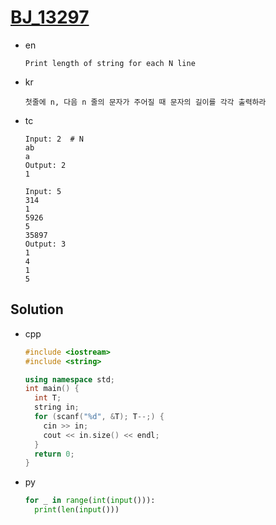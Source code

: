 # [BJ_13297](https://acmicpc.net/problem/13297)

* en

  ```en
  Print length of string for each N line
  ```

* kr

  ```kr
  첫줄에 n, 다음 n 줄의 문자가 주어질 때 문자의 길이를 각각 출력하라
  ```

* tc

  ```tc
  Input: 2  # N
  ab
  a
  Output: 2
  1

  Input: 5
  314
  1
  5926
  5
  35897
  Output: 3
  1
  4
  1
  5
  ```

## Solution

* cpp

  ```cpp
  #include <iostream>
  #include <string>

  using namespace std;
  int main() {
    int T;
    string in;
    for (scanf("%d", &T); T--;) {
      cin >> in;
      cout << in.size() << endl;
    }
    return 0;
  }
  ```

* py

  ```py
  for _ in range(int(input())):
    print(len(input()))
  ```
